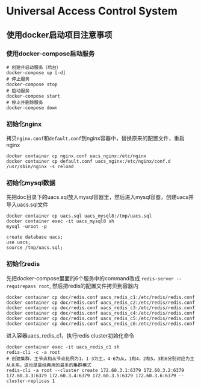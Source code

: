 # Universal Access Control System

## 使用docker启动项目注意事项

### 使用docker-compose启动服务
```shell
# 创建并启动服务（后台）
docker-compose up [-d]
# 停止服务
docker-compose stop
# 启动服务
docker-compose start
# 停止并删除服务
docker-compose down
```

### 初始化nginx
拷贝`nginx.conf`和`default.conf`到nginx容器中，替换原来的配置文件，重启nginx
```shell
docker container cp nginx.conf uacs_nginx:/etc/nginx
docker container cp default.conf uacs_nginx:/etc/nginx/conf.d
/usr/sbin/nginx -s reload
```

### 初始化mysql数据

先把doc目录下的uacs.sql放入mysql容器里，然后进入mysql容器，创建uacs并导入uacs.sql文件
```shell
docker container cp uacs.sql uacs_mysql8:/tmp/uacs.sql
docker container exec -it uacs_mysql8 sh
mysql -uroot -p

create database uacs;
use uacs;
source /tmp/uacs.sql;
```

### 初始化redis

先把docker-compose里面的6个服务中的command改成 `redis-server --requirepass root`, 然后把redis的配置文件拷贝到容器内
```shell
docker container cp doc/redis.conf uacs_redis_c1:/etc/redis/redis.conf
docker container cp doc/redis.conf uacs_redis_c2:/etc/redis/redis.conf
docker container cp doc/redis.conf uacs_redis_c3:/etc/redis/redis.conf
docker container cp doc/redis.conf uacs_redis_c4:/etc/redis/redis.conf
docker container cp doc/redis.conf uacs_redis_c5:/etc/redis/redis.conf
docker container cp doc/redis.conf uacs_redis_c6:/etc/redis/redis.conf
```
进入容器uacs_redis_c1，执行redis cluster初始化命令
```shell
docker container exec -it uacs_redis_c1 sh
redis-cli -c -a root
# 创建集群，主节点和从节点比例为1，1-3为主，4-6为从，1和4，2和5，3和6分别对应为主从关系，这也是最经典用的最多的集群模式
redis-cli -a root --cluster create 172.60.3.1:6379 172.60.3.2:6379 172.60.3.3:6379 172.60.3.4:6379 172.60.3.5:6379 172.60.3.6:6379 --cluster-replicas 1
```